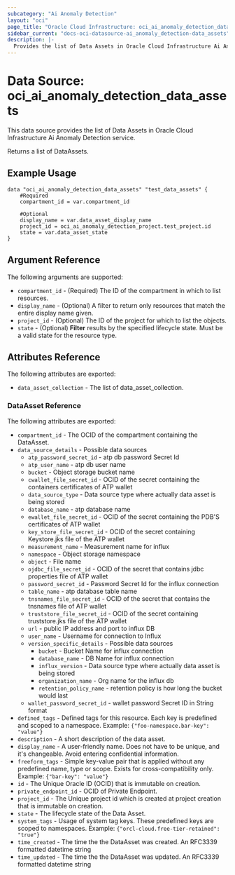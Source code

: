 ```yaml
---
subcategory: "Ai Anomaly Detection"
layout: "oci"
page_title: "Oracle Cloud Infrastructure: oci_ai_anomaly_detection_data_assets"
sidebar_current: "docs-oci-datasource-ai_anomaly_detection-data_assets"
description: |-
  Provides the list of Data Assets in Oracle Cloud Infrastructure Ai Anomaly Detection service
---
```


# Data Source: oci_ai_anomaly_detection_data_assets
This data source provides the list of Data Assets in Oracle Cloud Infrastructure Ai Anomaly Detection service.

Returns a list of DataAssets.


## Example Usage

```hcl
data "oci_ai_anomaly_detection_data_assets" "test_data_assets" {
	#Required
	compartment_id = var.compartment_id

	#Optional
	display_name = var.data_asset_display_name
	project_id = oci_ai_anomaly_detection_project.test_project.id
	state = var.data_asset_state
}
```

## Argument Reference

The following arguments are supported:

* `compartment_id` - (Required) The ID of the compartment in which to list resources.
* `display_name` - (Optional) A filter to return only resources that match the entire display name given.
* `project_id` - (Optional) The ID of the project for which to list the objects.
* `state` - (Optional) <b>Filter</b> results by the specified lifecycle state. Must be a valid state for the resource type. 


## Attributes Reference

The following attributes are exported:

* `data_asset_collection` - The list of data_asset_collection.

### DataAsset Reference

The following attributes are exported:

* `compartment_id` - The OCID of the compartment containing the DataAsset.
* `data_source_details` - Possible data sources
	* `atp_password_secret_id` - atp db password Secret Id
	* `atp_user_name` - atp db user name
	* `bucket` - Object storage bucket name
	* `cwallet_file_secret_id` - OCID of the secret containing the containers certificates of ATP wallet
	* `data_source_type` - Data source type where actually data asset is being stored
	* `database_name` - atp database name
	* `ewallet_file_secret_id` - OCID of the secret containing the PDB'S certificates of ATP wallet
	* `key_store_file_secret_id` - OCID of the secret containing Keystore.jks file of the ATP wallet
	* `measurement_name` - Measurement name for influx
	* `namespace` - Object storage namespace
	* `object` - File name
	* `ojdbc_file_secret_id` - OCID of the secret that contains jdbc properties file of ATP wallet
	* `password_secret_id` - Password Secret Id for the influx connection
	* `table_name` - atp database table name
	* `tnsnames_file_secret_id` - OCID of the secret that contains the tnsnames file of ATP wallet
	* `truststore_file_secret_id` - OCID of the secret containing truststore.jks file of the ATP wallet
	* `url` - public IP address and port to influx DB
	* `user_name` - Username for connection to Influx
	* `version_specific_details` - Possible data sources
		* `bucket` - Bucket Name for influx connection
		* `database_name` - DB Name for influx connection
		* `influx_version` - Data source type where actually data asset is being stored
		* `organization_name` - Org name for the influx db
		* `retention_policy_name` - retention policy is how long the bucket would last
	* `wallet_password_secret_id` - wallet password Secret ID in String format
* `defined_tags` - Defined tags for this resource. Each key is predefined and scoped to a namespace. Example: `{"foo-namespace.bar-key": "value"}` 
* `description` - A short description of the data asset.
* `display_name` - A user-friendly name. Does not have to be unique, and it's changeable. Avoid entering confidential information.
* `freeform_tags` - Simple key-value pair that is applied without any predefined name, type or scope. Exists for cross-compatibility only. Example: `{"bar-key": "value"}` 
* `id` - The Unique Oracle ID (OCID) that is immutable on creation.
* `private_endpoint_id` - OCID of Private Endpoint.
* `project_id` - The Unique project id which is created at project creation that is immutable on creation.
* `state` - The lifecycle state of the Data Asset.
* `system_tags` - Usage of system tag keys. These predefined keys are scoped to namespaces. Example: `{"orcl-cloud.free-tier-retained": "true"}` 
* `time_created` - The time the the DataAsset was created. An RFC3339 formatted datetime string
* `time_updated` - The time the the DataAsset was updated. An RFC3339 formatted datetime string

